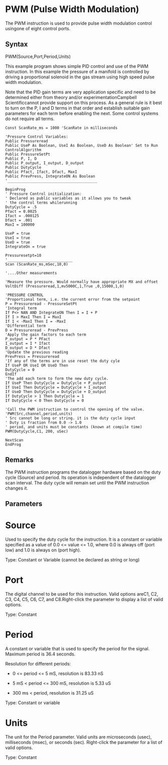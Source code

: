 # PWM (Pulse Width Modulation)

The PWM instruction is used to provide pulse width modulation control usingone of eight control ports.

## Syntax

PWM(Source,Port,Period,Units)

This example program shows simple PID control and use of the PWM instruction. In this example the pressure of a manifold is controlled by driving a proportional solenoid in the gas stream using high speed pulse width modulation.

Note that the PID gain terms are very application specific and need to be determined either from theory and/or experimentationCampbell Scientificcannot provide support on this process. As a general rule is it best to turn on the P, I and D terms in that order and establish suitable gain parameters for each term before enabling the next. Some control systems do not require all terms.

```
Const ScanRate_ms = 1000 'ScanRate in milliseconds

'Pressure Control Variables:
Public Pressureread
Public UseP As Boolean, UseI As Boolean, UseD As Boolean' Set to Run ControlAlgorithm
Public PressureSetPt
Public P, I, D
Public P_output, I_output, D_output
Public DutyCycle
Public Pfact, Ifact, Dfact, MaxI
Public PrevPress, IntegrateON As Boolean
'________________________________________

BeginProg
' Pressure Control initialization:
' Declared as public variables as it allows you to tweak
' the control terms whilerunning
DutyCycle = .5
Pfact = 0.0025
Ifact = .000125
Dfact = .001
MaxI = 100000

UseP = true
UseI = true
UseD = true
IntegrateOn = true

Pressuresetpt=10
'_____________________________
Scan (ScanRate_ms,mSec,10,0)

'....Other measurements

'Measure the pressure. Would normally have appropriate MX and offset
VoltDiff (Pressureread,1,mv5000C,1,True ,0,15000,1,0)

'PRESSURE CONTROL
'Proportional term, i.e. the current error from the setpoint
P = Pressureread - PressureSetPt
'Integral term
If P<> NAN AND IntegrateON Then I = I + P
If I > MaxI Then I = MaxI
If I < -MaxI Then I = -MaxI
'Differential term
D = Pressureread - PrevPress
'Apply the gain factors to each term
P_output = P * PFact
I_output = I * Ifact
D_output = D * Dfact
'Update the previous reading
PrevPress = Pressureread
'If any of the terms are in use reset the duty cyle
If UseP OR UseI OR UseD Then
DutyCycle = 0
EndIf
'The add each term to form the new duty cycle.
If UseP Then DutyCycle = DutyCycle + P_output
If UseI Then DutyCycle = DutyCycle + I_output
If UseD Then DutyCycle = DutyCycle + D_output
If DutyCycle > 1 Then DutyCycle = 1
If DutyCycle < 0 Then DutyCycle = 0

'Call the PWM instruction to control the opening of the valve.
'PWM(Src,channel,period,units)
' Src cannot be long or string. it is the duty cycle input
' Duty is fraction from 0.0 -> 1.0
' period, and units must be constants (known at compile time)
PWM(DutyCycle,C1, 200, uSec)

NextScan
EndProg
```

## Remarks

The PWM instruction programs the datalogger hardware based on the duty cycle (Source) and period. Its operation is independent of the datalogger scan interval. The duty cycle will remain set until the PWM instruction changes it.

## Parameters

# Source

Used to specify the duty cycle for the instruction. It is a constant or variable specified as a value of 0.0 <= value <= 1.0, where 0.0 is always off (port low) and 1.0 is always on (port high).

Type: Constant or Variable (cannot be declared as string or long)

# Port

The digital channel to be used for this instruction. Valid options areC1, C2, C3, C4, C5, C6, C7, and C8.Right-click the parameter to display a list of valid options.

Type: Constant

# Period

A constant or variable that is used to specify the period for the signal. Maximum period is 36.4 seconds.

Resolution for different periods:

- 0 <= period <= 5 mS, resolution is 83.33 nS

- 5 mS < period <= 300 mS, resolution is 5.33 uS

- 300 ms < period, resolution is 31.25 uS

Type: Constant or variable

# Units

The unit for the Period parameter. Valid units are microseconds (usec), milliseconds (msec), or seconds (sec). Right-click the parameter for a list of valid options.

Type: Constant
